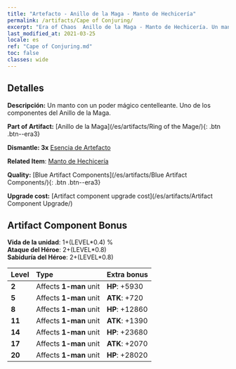 ```yaml
---
title: "Artefacto - Anillo de la Maga - Manto de Hechicería"
permalink: /artifacts/Cape of Conjuring/
excerpt: "Era of Chaos  Anillo de la Maga - Manto de Hechicería. Un manto con un poder mágico centelleante. Uno de los componentes del Anillo de la Maga."
last_modified_at: 2021-03-25
locale: es
ref: "Cape of Conjuring.md"
toc: false
classes: wide
---
```




## Detalles

 **Descripción:** Un manto con un poder mágico centelleante. Uno de los componentes del Anillo de la Maga.

 **Part of Artifact:** [Anillo de la Maga](/es/artifacts/Ring of the Mage/){: .btn .btn--era3}

 **Dismantle: 3x** [Esencia de Artefacto](/es/Items/con_905/)

 **Related Item**: [Manto de Hechicería](/es/Items/art_117/)

 **Quality:** [Blue Artifact Components](/es/artifacts/Blue Artifact Components/){: .btn .btn--era3}

 **Upgrade cost:** [Artifact component upgrade cost](/es/artifacts/Artifact Component Upgrade/)

## Artifact Component Bonus

  **Vida de la unidad**: 1+(LEVEL\*0.4) %<br/>**Ataque del Héroe**: 2+(LEVEL\*0.8)<br/>**Sabiduría del Héroe**: 2+(LEVEL\*0.8)

  |  Level  | Type |    Extra bonus  | 
  |:--------|:-----|:----------------| 
  | **2** | Affects **1-man** unit | **HP**: +5930 | 
  | **5** | Affects **1-man** unit | **ATK**: +720 | 
  | **8** | Affects **1-man** unit | **HP**: +12860 | 
  | **11** | Affects **1-man** unit | **ATK**: +1390 | 
  | **14** | Affects **1-man** unit | **HP**: +23680 | 
  | **17** | Affects **1-man** unit | **ATK**: +2070 | 
  | **20** | Affects **1-man** unit | **HP**: +28020 | 
